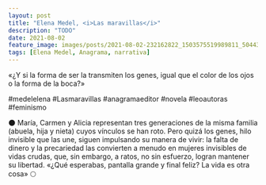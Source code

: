 ```yaml
---
layout: post
title: "Elena Medel, <i>Las maravillas</i>"
description: "TODO"
date: 2021-08-02
feature_image: images/posts/2021-08-02-232162822_1503575519989811_5044326913828462836_n_18162498184088213.jpg
tags: [Elena Medel, Anagrama, narrativa]
---
```


«¿Y si la forma de ser la transmiten los genes, igual que el color de los ojos o la forma de la boca?»
<!--more-->

#medelelena #Lasmaravillas #anagramaeditor #novela #leoautoras #feminismo

🌑 María, Carmen y Alicia representan tres generaciones de la misma familia (abuela, hija y nieta) cuyos vínculos se han roto. Pero quizá los genes, hilo invisible que las une, siguen impulsando su manera de vivir: la falta de dinero y la precariedad las convierten a menudo en mujeres invisibles de vidas crudas, que, sin embargo, a ratos, no sin esfuerzo, logran mantener su libertad. «¿Qué esperabas, pantalla grande y final feliz? La vida es otra cosa» 🌕

